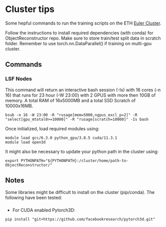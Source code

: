 # Cluster tips

Some hepful commands to run the training scripts on the ETH [Euler Cluster](https://link-url-here.org).

Follow the instructions to install required dependencies (with conda) for ObjectReconstructor repo. Make sure to store train/test split data in scratch folder. Remember to use torch.nn.DataParallel() if training on multi-gpu cluster.

## Commands
### LSF Nodes
This command will return an interactive bash session (-Is) with 16 cores (-n 16) that runs for 23 hour (-W 23:00) with 2 GPUS with more then 10GB of memory. A total RAM of 16x5000MB and a total SSD Scratch of 10000x16MB.

```
bsub -n 16 -W 23:00 -R "rusage[mem=5000,ngpus_excl_p=2]" -R "select[gpu_mtotal0>=10000]" -R "rusage[scratch=10000]" -Is bash
```

Once initialized, load required modules using:
```
module load gcc/6.3.0 python_gpu/3.8.5 cuda/11.3.1
module load open3d
```
It might also be necessary to update your python path in the cluster using:
```
export PYTHONPATH="${PYTHONPATH}:/cluster/home/path-to-ObjectReconstructor/"
```

## Notes
Some libraries might be difficult to install on the cluster (pip/conda). The following have been tested:
###  
- For CUDA enabled Pytorch3D: 
```
pip install "git+https://github.com/facebookresearch/pytorch3d.git"
```

